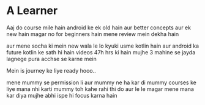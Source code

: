 # A Learner

Aaj do course mile hain android ke ek old hain aur better concepts aur ek new hain magar no for beginners hain mene review mein dekha hain

aur mene socha ki mein new wala le lo kyuki usme kotlin hain aur android ka future kotlin ke sath hi hain videos 47h hrs ki hain mujhe 3 mahine se jayda lagnege pura acchse se karne mein

Mein is journey ke liye ready hooo..

mene mummy se permission li aur mummy ne ha kar di mummy courses ke liye mana nhi karti mummy toh kahe rahi thi do aur le le magar mene mana kar diya mujhe abhi ispe hi focus karna hain